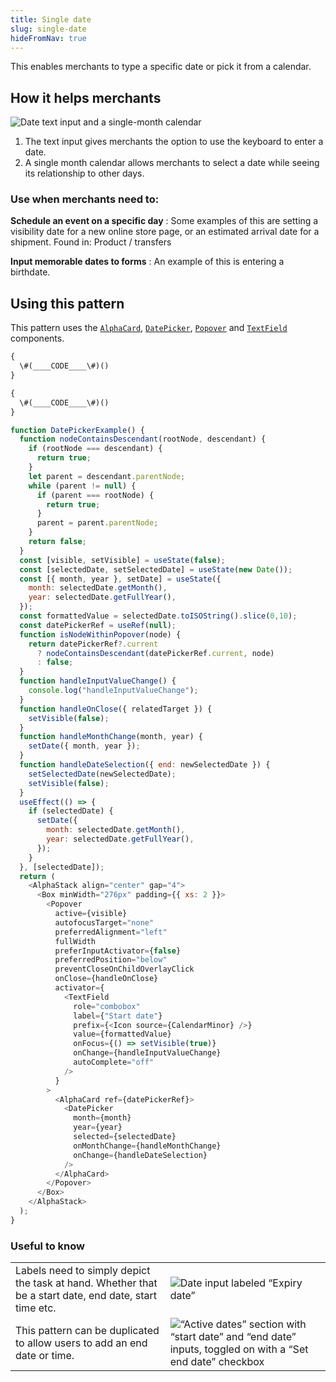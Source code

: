```yaml
---
title: Single date
slug: single-date
hideFromNav: true
---
```


This enables merchants to type a specific date or pick it from a calendar.

<div as="HowItHelps">

## How it helps merchants

![Date text input and a single-month calendar](/images/patterns/single-list-cover-image.png)

1. The text input gives merchants the option to use the keyboard to enter a date.
2. A single month calendar allows merchants to select a date while seeing its relationship to other days.

<div as="DefinitionTable">

### Use when merchants need to:

**Schedule an event on a specific day**
:   Some examples of this are setting a visibility date for a new online store page, or an estimated arrival date for a shipment. Found in: Product / transfers

**Input memorable dates to forms**
:   An example of this is entering a birthdate.

</div>
</div>
<div as="Usage">

## Using this pattern

This pattern uses the [`AlphaCard`](/components/layout-and-structure/alpha-card), [`DatePicker`](/components/selection-and-input/date-picker), [`Popover`](/components/overlays/popover) and [`TextField`](/components/selection-and-input/text-field) components.


```javascript {"type":"sandboxContext","for":"example"}
{
  \#(____CODE____\#)()
}
```

```javascript {"type":"previewContext","for":"example"}
{
  \#(____CODE____\#)()
}
```

```javascript {"type":"livePreview","id":"example"}
function DatePickerExample() {
  function nodeContainsDescendant(rootNode, descendant) {
    if (rootNode === descendant) {
      return true;
    }
    let parent = descendant.parentNode;
    while (parent != null) {
      if (parent === rootNode) {
        return true;
      }
      parent = parent.parentNode;
    }
    return false;
  }
  const [visible, setVisible] = useState(false);
  const [selectedDate, setSelectedDate] = useState(new Date());
  const [{ month, year }, setDate] = useState({
    month: selectedDate.getMonth(),
    year: selectedDate.getFullYear(),
  });
  const formattedValue = selectedDate.toISOString().slice(0,10);
  const datePickerRef = useRef(null);
  function isNodeWithinPopover(node) {
    return datePickerRef?.current
      ? nodeContainsDescendant(datePickerRef.current, node)
      : false;
  }
  function handleInputValueChange() {
    console.log("handleInputValueChange");
  }
  function handleOnClose({ relatedTarget }) {
    setVisible(false);
  }
  function handleMonthChange(month, year) {
    setDate({ month, year });
  }
  function handleDateSelection({ end: newSelectedDate }) {
    setSelectedDate(newSelectedDate);
    setVisible(false);
  }
  useEffect(() => {
    if (selectedDate) {
      setDate({
        month: selectedDate.getMonth(),
        year: selectedDate.getFullYear(),
      });
    }
  }, [selectedDate]);
  return (
    <AlphaStack align="center" gap="4">
      <Box minWidth="276px" padding={{ xs: 2 }}>
        <Popover
          active={visible}
          autofocusTarget="none"
          preferredAlignment="left"
          fullWidth
          preferInputActivator={false}
          preferredPosition="below"
          preventCloseOnChildOverlayClick
          onClose={handleOnClose}
          activator={
            <TextField
              role="combobox"
              label={"Start date"}
              prefix={<Icon source={CalendarMinor} />}
              value={formattedValue}
              onFocus={() => setVisible(true)}
              onChange={handleInputValueChange}
              autoComplete="off"
            />
          }
        >
          <AlphaCard ref={datePickerRef}>
            <DatePicker
              month={month}
              year={year}
              selected={selectedDate}
              onMonthChange={handleMonthChange}
              onChange={handleDateSelection}
            />
          </AlphaCard>
        </Popover>
      </Box>
    </AlphaStack>
  );
}
```

</div>
<div as="UsefulToKnow">

### Useful to know

| | |
|-|-|
|Labels need to simply depict the task at hand. Whether that be a start date, end date, start time etc.|![Date input labeled “Expiry date”](/images/patterns/single-list-usage-1.png)|
|This pattern can be duplicated to allow users to add an end date or time.|![“Active dates” section with “start date” and “end date” inputs, toggled on with a “Set end date” checkbox](/images/patterns/single-list-usage-2.png)|

</div>
